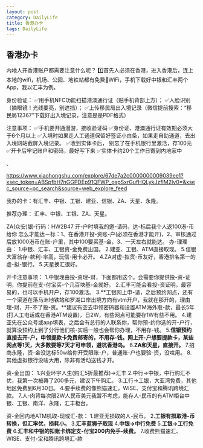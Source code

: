 ```yaml
---
layout: post
category: DailyLife
title: 香港办卡
tags: DailyLife
---
```


## 香港办卡

内地人开香港账户都需要注意什么呢？ 1️⃣首先人必须在香港，进入香港后，连上本地的wifi，机场、公园、地铁站都有免费🛜WiFi，手机下载好中银和汇丰两个App，我以汇丰为例。



身份验证： ✅用手机NFC功能扫描港澳通行证（贴手机背部上方）； ✅人脸识别（摘眼镜！光线要亮，别遮挡）； ✅上传移民局出入境记录（微信提前搜索：“移民局12367”下载好出入境记录，注意是是PDF格式）



注意事项： ✅手机要开通漫游，接收验证码 ✅身份证、港澳通行证有效期必须大于6个月以上 ✅入境时如果走人工通道保留好签证小白条，如果走自助通道，去出入境网站截屏入境记录。 ✅收到实体卡后， 别忘了在手机银行里激活，存100元 ✅开卡后牢记账户和密码，最好写下来 ✅实体卡约20个工作日寄到内地家中

、



https://www.xiaohongshu.com/explore/67de7a2c0000000009039ee1?xsec_token=ABSpfbH7nGGPDEp91QFWP_ospSxrGufHQLykJzflM2Iv0=&xsec_source=pc_search&source=web_explore_feed

我办的卡：有汇丰、中银、工银、建亚、信银、ZA、天星、永隆。
	
推荐办理：
汇丰、中银、工银、ZA、天星。
	
ZA(众安)银-行码：HW2B47
开-户时填我的邀-请码，达-标后我个人返100港-币给你
怎么才能达－标：1、在香港开投-资账-户(必须在香港才能开)，2、审核通过后放1000港币在账-户里，其中100要买基-金，3、一天左右就能达。
办-理理由：
1.中银、汇丰、工银资-金免费出国。
2.建亚、工银、ATM直接取现。
5.信银大富翁存-款利-率高，玩信-用卡必开。
4.ZA对虚-拟货-币友好，香港排名第一的虚-拟-银行。
5.天星换汇很好。
	
开卡注意事项：
1.中银理由投-资理-财，下面都用这个。会需要你提供投-资-证明，你提前在支-付宝买-个几百块基-金就好。
2.汇丰可能会看投-资证明，最容易的，也可以手机开户，存100激活。
3.**工银网上申-请，之后预约网点，还有一个渠道在落马洲地铁站和罗湖口岸出境方向有vtm开户，我就在那开的，理由理-财，开-不了投-资。**建议有空去申领密码器和设置ATM海外取-款，最长5年(打人工电话或在香港ATM设置)，日2W，有些网点可能要存1W有些不用。
4.建亚先在公众号或app填表，之后会有总行的人联系你，帮你预-约你选的开-户行，就算没预约上到了分行他们核-实后一般也会帮你办理，不用存-钱。
5.**信银预约直接去开-户，申领提款卡免费邮寄的，不用存-钱。网上开-户想要提款卡，某些网点等1天，大多数要等7天才可申领，避坑香港岛。**
6.**ZA和天星，直接开。**
7.招商永隆，资-金没达标50w给你开受限账-户，普通账-户也要验-资，没啥用。
8.其他虚拟银行没啥大用，除非有活动送钱才开。
	
资-金出国：
1.兴业环宇人生(购汇5折最推荐)→汇丰
2.中行→中银，中行购汇不优，我第一次被薅了200多元，建议下午购汇。
3.工行→工银，大亚湾免费，其他地区免费到6月30日。
4.要手续费的像熊猫速汇，WISE、支付宝和腾讯跨境汇款。
7.人-肉背每次限2W人民币美元我暂不考虑，能存人-民币的有ATM柜台中银、工银、南洋、永隆，汇丰柜台。
	
资-金回内地ATM机取-现或汇-款：
1.建亚无损取的人-民币。
2.**工银有损取港-币转换，但汇率优，损耗小。**
3.**汇丰蓝狮子取现**
4.**中银→中行免费**
5.**工银→工行免费**
6.**汇丰和中银的扣账卡绑定支-付宝200内免手-续费。**
7.收费熊猫速汇、WISE、支付-宝和腾讯跨境汇-款